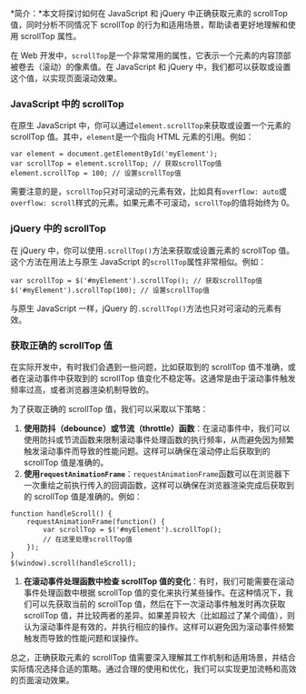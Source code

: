 *简介：*本文将探讨如何在 JavaScript 和 jQuery 中正确获取元素的 scrollTop 值，同时分析不同情况下 scrollTop 的行为和适用场景，帮助读者更好地理解和使用 scrollTop 属性。

在 Web 开发中，`scrollTop`是一个非常常用的属性，它表示一个元素的内容顶部被卷去（滚动）的像素值。在 JavaScript 和 jQuery 中，我们都可以获取或设置这个值，以实现页面滚动效果。

### []()JavaScript 中的 scrollTop

在原生 JavaScript 中，你可以通过`element.scrollTop`来获取或设置一个元素的 scrollTop 值。其中，`element`是一个指向 HTML 元素的引用。例如：

```
var element = document.getElementById('myElement');
var scrollTop = element.scrollTop; // 获取scrollTop值
element.scrollTop = 100; // 设置scrollTop值
```

需要注意的是，`scrollTop`只对可滚动的元素有效，比如具有`overflow: auto`或`overflow: scroll`样式的元素。如果元素不可滚动，`scrollTop`的值将始终为 0。

### []()jQuery 中的 scrollTop

在 jQuery 中，你可以使用`.scrollTop()`方法来获取或设置元素的 scrollTop 值。这个方法在用法上与原生 JavaScript 的`scrollTop`属性非常相似。例如：

```
var scrollTop = $('#myElement').scrollTop(); // 获取scrollTop值
$('#myElement').scrollTop(100); // 设置scrollTop值
```

与原生 JavaScript 一样，jQuery 的`.scrollTop()`方法也只对可滚动的元素有效。

### []()获取正确的 scrollTop 值

在实际开发中，有时我们会遇到一些问题，比如获取到的 scrollTop 值不准确，或者在滚动事件中获取到的 scrollTop 值变化不稳定等。这通常是由于滚动事件触发频率过高，或者浏览器渲染机制导致的。

为了获取正确的 scrollTop 值，我们可以采取以下策略：

1. **使用防抖（debounce）或节流（throttle）函数**：在滚动事件中，我们可以使用防抖或节流函数来限制滚动事件处理函数的执行频率，从而避免因为频繁触发滚动事件而导致的性能问题。这样可以确保在滚动停止后获取到的 scrollTop 值是准确的。
2. **使用`requestAnimationFrame`**：`requestAnimationFrame`函数可以在浏览器下一次重绘之前执行传入的回调函数，这样可以确保在浏览器渲染完成后获取到的 scrollTop 值是准确的。例如：

```
function handleScroll() {
    requestAnimationFrame(function() {
        var scrollTop = $('#myElement').scrollTop();
        // 在这里处理scrollTop值
    });
}
$(window).scroll(handleScroll);
```

1. **在滚动事件处理函数中检查 scrollTop 值的变化**：有时，我们可能需要在滚动事件处理函数中根据 scrollTop 值的变化来执行某些操作。在这种情况下，我们可以先获取当前的 scrollTop 值，然后在下一次滚动事件触发时再次获取 scrollTop 值，并比较两者的差异。如果差异较大（比如超过了某个阈值），则认为滚动事件是有效的，并执行相应的操作。这样可以避免因为滚动事件频繁触发而导致的性能问题和误操作。

总之，正确获取元素的 scrollTop 值需要深入理解其工作机制和适用场景，并结合实际情况选择合适的策略。通过合理的使用和优化，我们可以实现更加流畅和高效的页面滚动效果。
